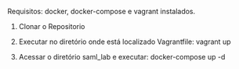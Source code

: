 Requisitos:
docker, docker-compose e vagrant instalados.

1. Clonar o Repositorio
2. Executar no diretório onde está localizado Vagrantfile:
vagrant up

3. Acessar o diretório saml_lab e executar:
docker-compose up -d
